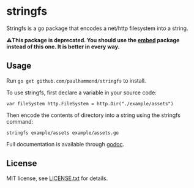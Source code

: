 # stringfs

Stringfs is a go package that encodes a net/http filesystem into a string.

**⚠️This package is deprecated. You should use the
[embed](https://golang.org/pkg/embed/) package instead of this one. It is better
in every way.**

## Usage

Run `go get github.com/paulhammond/stringfs` to install.

To use stringfs, first declare a variable in your source code:

    var fileSystem http.FileSystem = http.Dir("./example/assets")

Then encode the contents of directory into a string using the stringfs
command:

	stringfs example/assets example/assets.go

Full documentation is available through
[godoc](http://godoc.org/github.com/paulhammond/stringfs).

## License

MIT license, see [LICENSE.txt](LICENSE.txt) for details.
